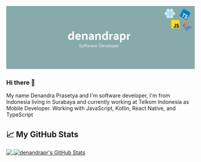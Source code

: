 ![denandrapr](./banner.png)

### Hi there 👋

My name Denandra Prasetya and I'm software developer, I'm from Indonesia living in Surabaya and currently working at Telkom Indonesia as Mobile Developer. Working with JavaScript, Kotlin, React Native, and TypeScript

<!--START_SECTION:stats-->
## &#x1f4c8; My GitHub Stats
<a href="https://github.com/denandrapr/denandrapr">
  <img align="center" src="https://github-readme-stats.vercel.app/api/top-langs/?username=denandrapr&hide=java,html&title_color=000000&text_color=000000" />
</a>

<a href="https://github.com/denandrapr/denandrapr">
  <img align="center" src="https://github-readme-stats.vercel.app/api?username=denandrapr&show_icons=true&line_height=27&count_private=true&title_color=000000&text_color=000000&icon_color=FAC051" alt="denandrapr's GitHub Stats" />
</a>
<!--END_SECTION:stats-->
